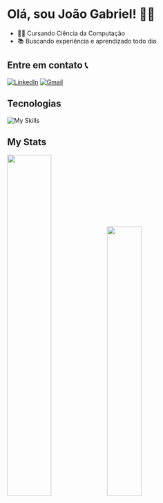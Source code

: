 # Olá, sou João Gabriel! 👩‍💻

- 👨‍🎓 Cursando Ciência da Computação
- 📚 Buscando experiência e aprendizado todo dia

## Entre em contato 📞

[![LinkedIn](https://img.shields.io/badge/LinkedIn-0077B5?style=for-the-badge&logo=linkedin&logoColor=white)](https://www.linkedin.com/in/joaogabrielpagnussati/)
[![Gmail](https://img.shields.io/badge/Gmail-D14836?style=for-the-badge&logo=gmail&logoColor=white)](joaogpagnussati@gmail.com)

## Tecnologias

![My Skills](https://skillicons.dev/icons?i=html,css,js,nodejs,react,mysql,mongodb,git)

## My Stats

<div display="flex" >
  <img width=45% src="https://github-readme-stats.vercel.app/api?username=Pagnussati&theme=dracula&show_icons=true&icon_color=6fc4e2"/>
  <img width=40% src="https://github-readme-stats-git-masterrstaa-rickstaa.vercel.app/api/top-langs/?username=Pagnussati&layout=compact&bg_color=282A36&title_color=dd6387&text_color=FFF"/>
</div>
